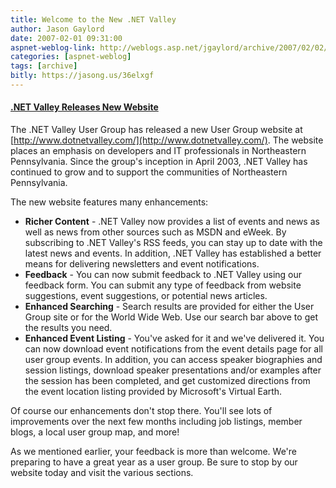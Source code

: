 ```yaml
---
title: Welcome to the New .NET Valley
author: Jason Gaylord
date: 2007-02-01 09:31:00
aspnet-weblog-link: http://weblogs.asp.net/jgaylord/archive/2007/02/02/welcome-to-the-new-net-valley.aspx
categories: [aspnet-weblog]
tags: [archive]
bitly: https://jasong.us/36elxgf
---
```


#### [.NET Valley Releases New Website](http://dotnetvalley.com/)

The .NET Valley User Group has released a new User Group website at [http://www.dotnetvalley.com/](http://www.dotnetvalley.com/). The website places an emphasis on developers and IT professionals in Northeastern Pennsylvania. Since the group's inception in April 2003, .NET Valley has continued to grow and to support the communities of Northeastern Pennsylvania.  
  
The new website features many enhancements:  
  
- **Richer Content** - .NET Valley now provides a list of events and news as well as news from other sources such as MSDN and eWeek. By subscribing to .NET Valley's RSS feeds, you can stay up to date with the latest news and events. In addition, .NET Valley has established a better means for delivering newsletters and event notifications.    
- **Feedback** - You can now submit feedback to .NET Valley using our feedback form. You can submit any type of feedback from website suggestions, event suggestions, or potential news articles.  
- **Enhanced Searching** - Search results are provided for either the User Group site or for the World Wide Web. Use our search bar above to get the results you need.  
- **Enhanced Event Listing** - You've asked for it and we've delivered it. You can now download event notifications from the event details page for all user group events. In addition, you can access speaker biographies and session listings, download speaker presentations and/or examples after the session has been completed, and get customized directions from the event location listing provided by Microsoft's Virtual Earth.

Of course our enhancements don't stop there. You'll see lots of improvements over the next few months including job listings, member blogs, a local user group map, and more!  
  
As we mentioned earlier, your feedback is more than welcome. We're preparing to have a great year as a user group. Be sure to stop by our website today and visit the various sections.